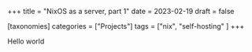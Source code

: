 +++
title = "NixOS as a server, part 1"
date = 2023-02-19
draft = false

[taxonomies]
categories = ["Projects"]
tags = ["nix", "self-hosting" ]
+++

Hello world
